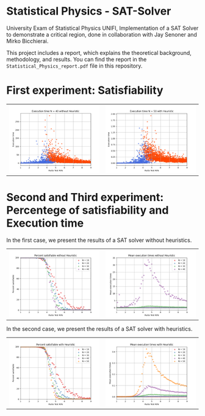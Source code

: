 # Statistical Physics - SAT-Solver
University Exam of Statistical Physics UNIFI, Implementation of a SAT Solver to demonstrate a critical region, done in collaboration with Jay Senoner and Mirko Bicchierai.

This project includes a report, which explains the theoretical background, methodology, and results. You can find the report in the `Statistical_Physics_report.pdf` file in this repository.

# First experiment: Satisfiability

<table>
 <tr>
    <td><img src="output/plt_sat.png"></td>
    <td><img src="output/plt_sat_H.png"></td>
 </tr>
</table>

#  Second and Third experiment: Percentege of satisfiability and Execution time

In the first case, we present the results of a SAT solver without heuristics.

<table>
 <tr>
    <td><img src="output/plt_prob.png"></td>
    <td><img src="output/plt_times.png"></td>
 </tr>
</table>

In the second case, we present the results of a SAT solver with heuristics.

<table>
 <tr>
    <td><img src="output/plt_prob_H.png"></td>
    <td><img src="output/plt_times_H.png"></td>
 </tr>
</table>
